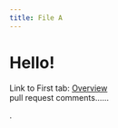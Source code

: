 ```yaml
---
title: File A
---
```


# Hello!

Link to First tab: [Overview](../overview)  
pull request comments......

.
